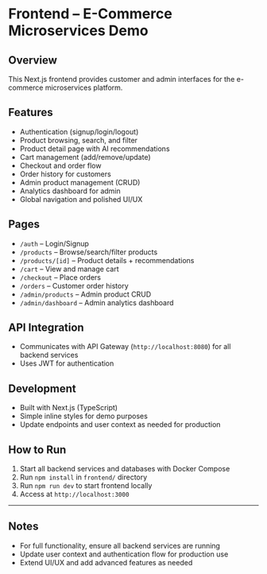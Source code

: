 
# Frontend – E-Commerce Microservices Demo

## Overview
This Next.js frontend provides customer and admin interfaces for the e-commerce microservices platform.

## Features
- Authentication (signup/login/logout)
- Product browsing, search, and filter
- Product detail page with AI recommendations
- Cart management (add/remove/update)
- Checkout and order flow
- Order history for customers
- Admin product management (CRUD)
- Analytics dashboard for admin
- Global navigation and polished UI/UX

## Pages
- `/auth` – Login/Signup
- `/products` – Browse/search/filter products
- `/products/[id]` – Product details + recommendations
- `/cart` – View and manage cart
- `/checkout` – Place orders
- `/orders` – Customer order history
- `/admin/products` – Admin product CRUD
- `/admin/dashboard` – Admin analytics dashboard

## API Integration
- Communicates with API Gateway (`http://localhost:8080`) for all backend services
- Uses JWT for authentication

## Development
- Built with Next.js (TypeScript)
- Simple inline styles for demo purposes
- Update endpoints and user context as needed for production

## How to Run
1. Start all backend services and databases with Docker Compose
2. Run `npm install` in `frontend/` directory
3. Run `npm run dev` to start frontend locally
4. Access at `http://localhost:3000`

---

## Notes
- For full functionality, ensure all backend services are running
- Update user context and authentication flow for production use
- Extend UI/UX and add advanced features as needed
